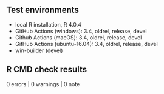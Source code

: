 ## Test environments

* local R installation, R 4.0.4
* GitHub Actions (windows): 3.4, oldrel, release, devel
* Github Actions (macOS): 3.4, oldrel, release, devel
* GitHub Actions (ubuntu-16.04): 3.4, oldrel, release, devel
* win-builder (devel)

## R CMD check results

0 errors | 0 warnings | 0 note
